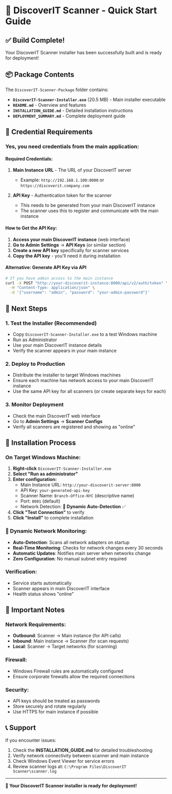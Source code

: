 # 🚀 DiscoverIT Scanner - Quick Start Guide

## ✅ Build Complete!

Your DiscoverIT Scanner installer has been successfully built and is ready for deployment!

## 📦 Package Contents

The `DiscoverIT-Scanner-Package` folder contains:
- **`DiscoverIT-Scanner-Installer.exe`** (20.5 MB) - Main installer executable
- **`README.md`** - Overview and features
- **`INSTALLATION_GUIDE.md`** - Detailed installation instructions
- **`DEPLOYMENT_SUMMARY.md`** - Complete deployment guide

## 🔑 Credential Requirements

### **Yes, you need credentials from the main application:**

#### **Required Credentials:**
1. **Main Instance URL** - The URL of your DiscoverIT server
   - Example: `http://192.168.1.100:8000` or `https://discoverit.company.com`

2. **API Key** - Authentication token for the scanner
   - This needs to be generated from your main DiscoverIT instance
   - The scanner uses this to register and communicate with the main instance

#### **How to Get the API Key:**

1. **Access your main DiscoverIT instance** (web interface)
2. **Go to Admin Settings** → **API Keys** (or similar section)
3. **Create a new API key** specifically for scanner services
4. **Copy the API key** - you'll need it during installation

#### **Alternative: Generate API Key via API**
```bash
# If you have admin access to the main instance
curl -X POST "http://your-discoverit-instance:8000/api/v2/auth/token" \
  -H "Content-Type: application/json" \
  -d '{"username": "admin", "password": "your-admin-password"}'
```

## 🎯 Next Steps

### **1. Test the Installer (Recommended)**
- Copy `DiscoverIT-Scanner-Installer.exe` to a test Windows machine
- Run as Administrator
- Use your main DiscoverIT instance details
- Verify the scanner appears in your main instance

### **2. Deploy to Production**
- Distribute the installer to target Windows machines
- Ensure each machine has network access to your main DiscoverIT instance
- Use the same API key for all scanners (or create separate keys for each)

### **3. Monitor Deployment**
- Check the main DiscoverIT web interface
- Go to **Admin Settings** → **Scanner Configs**
- Verify all scanners are registered and showing as "online"

## 🔧 Installation Process

### **On Target Windows Machine:**
1. **Right-click** `DiscoverIT-Scanner-Installer.exe`
2. **Select "Run as administrator"**
3. **Enter configuration:**
   - Main Instance URL: `http://your-discoverit-server:8000`
   - API Key: `your-generated-api-key`
   - Scanner Name: `Branch-Office-NYC` (descriptive name)
   - Port: `8001` (default)
   - Network Detection: **🔄 Dynamic Auto-Detection** ✅
4. **Click "Test Connection"** to verify
5. **Click "Install"** to complete installation

### **🚀 Dynamic Network Monitoring:**
- **Auto-Detection**: Scans all network adapters on startup
- **Real-Time Monitoring**: Checks for network changes every 30 seconds
- **Automatic Updates**: Notifies main server when networks change
- **Zero Configuration**: No manual subnet entry required

### **Verification:**
- Service starts automatically
- Scanner appears in main DiscoverIT interface
- Health status shows "online"

## 🚨 Important Notes

### **Network Requirements:**
- **Outbound**: Scanner → Main instance (for API calls)
- **Inbound**: Main instance → Scanner (for scan requests)
- **Local**: Scanner → Target networks (for scanning)

### **Firewall:**
- Windows Firewall rules are automatically configured
- Ensure corporate firewalls allow the required connections

### **Security:**
- API keys should be treated as passwords
- Store securely and rotate regularly
- Use HTTPS for main instance if possible

## 📞 Support

If you encounter issues:
1. Check the **INSTALLATION_GUIDE.md** for detailed troubleshooting
2. Verify network connectivity between scanner and main instance
3. Check Windows Event Viewer for service errors
4. Review scanner logs at: `C:\Program Files\DiscoverIT Scanner\scanner.log`

---

**🎉 Your DiscoverIT Scanner installer is ready for deployment!**
